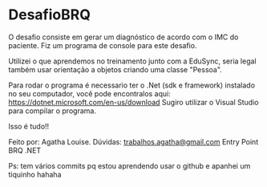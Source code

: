 # DesafioBRQ
O desafio consiste em gerar um diagnóstico de acordo com o IMC do paciente. 
Fiz um programa de console para este desafio.

Utilizei o que aprendemos no treinamento junto com a EduSync, seria legal também usar orientação a objetos criando uma classe "Pessoa".


Para rodar o programa é necessario ter o .Net (sdk e framework) instalado no seu computador, você pode encontralos aqui: https://dotnet.microsoft.com/en-us/download
Sugiro utilizar o Visual Studio para compilar o programa. 


Isso é tudo!!

Feito por: Agatha Louise.
Dúvidas: trabalhos.agatha@gmail.com
Entry Point BRQ .NET 



Ps: tem vários commits pq estou aprendendo usar o github e apanhei um tiquinho hahaha

